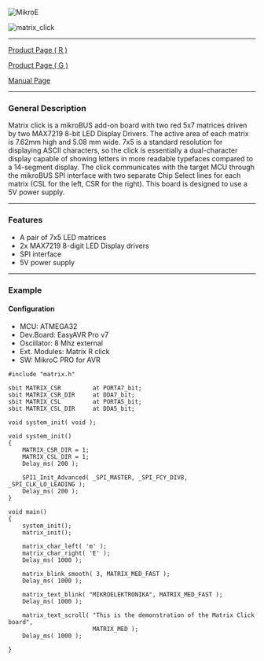 ![MikroE](http://www.mikroe.com/img/designs/beta/logo_small.png)

![matrix_click](http://cdn.mikroe.com/img/banners/news/2016/07/matrix-r-and-g-click-banner-news.png)

---
[Product Page ( R ) ](http://www.mikroe.com/click/matrix-r/)

[Product Page ( G ) ](http://www.mikroe.com/click/matrix-g/)

[Manual Page](http://docs.mikroe.com/Matrix_click)

---

### General Description

Matrix click is a mikroBUS add-on board with two red 5x7 matrices driven by two MAX7219 8-bit LED Display Drivers. The active area of each matrix is 7.62mm high and 5.08 mm wide. 7x5 is a standard resolution for displaying ASCII characters, so the click is essentially a dual-character display capable of showing letters in more readable typefaces compared to a 14-segment display. The click communicates with the target MCU through the mikroBUS SPI interface with two separate Chip Select lines for each matrix (CSL for the left, CSR for the right). This board is designed to use a 5V power supply.

---

### Features

- A pair of 7x5 LED matrices
- 2x MAX7219 8-digit LED Display drivers
- SPI interface
- 5V power supply

---

### Example

#### Configuration
* MCU:             ATMEGA32
* Dev.Board:       EasyAVR Pro v7
* Oscillator:      8 Mhz external
* Ext. Modules:    Matrix R click
* SW:              MikroC PRO for AVR

```
#include "matrix.h"

sbit MATRIX_CSR         at PORTA7_bit;
sbit MATRIX_CSR_DIR 	at DDA7_bit;
sbit MATRIX_CSL         at PORTA5_bit;
sbit MATRIX_CSL_DIR 	at DDA5_bit;

void system_init( void );

void system_init()
{
    MATRIX_CSR_DIR = 1;
    MATRIX_CSL_DIR = 1;
    Delay_ms( 200 );

    SPI1_Init_Advanced( _SPI_MASTER, _SPI_FCY_DIV8, _SPI_CLK_LO_LEADING );
    Delay_ms( 200 );
}

void main() 
{
    system_init();
    matrix_init();

    matrix_char_left( 'm' );
    matrix_char_right( 'E' );
    Delay_ms( 1000 );

    matrix_blink_smooth( 3, MATRIX_MED_FAST );
    Delay_ms( 1000 );

    matrix_text_blink( "MIKROELEKTRONIKA", MATRIX_MED_FAST );
    Delay_ms( 1000 );

    matrix_text_scroll( "This is the demonstration of the Matrix Click board",
                        MATRIX_MED );
    Delay_ms( 1000 );

}
```
